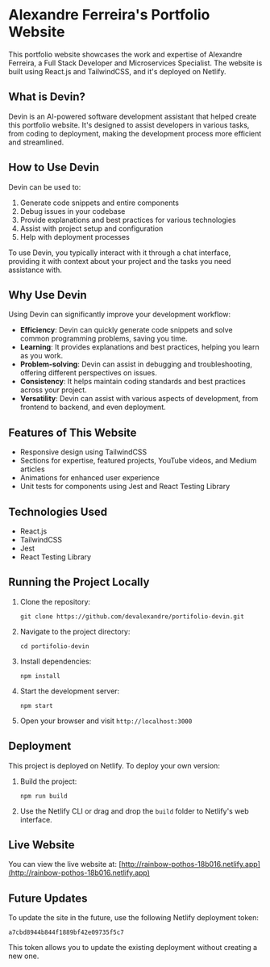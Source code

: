 # Alexandre Ferreira's Portfolio Website

This portfolio website showcases the work and expertise of Alexandre Ferreira, a Full Stack Developer and Microservices Specialist. The website is built using React.js and TailwindCSS, and it's deployed on Netlify.

## What is Devin?

Devin is an AI-powered software development assistant that helped create this portfolio website. It's designed to assist developers in various tasks, from coding to deployment, making the development process more efficient and streamlined.

## How to Use Devin

Devin can be used to:

1. Generate code snippets and entire components
2. Debug issues in your codebase
3. Provide explanations and best practices for various technologies
4. Assist with project setup and configuration
5. Help with deployment processes

To use Devin, you typically interact with it through a chat interface, providing it with context about your project and the tasks you need assistance with.

## Why Use Devin

Using Devin can significantly improve your development workflow:

- **Efficiency**: Devin can quickly generate code snippets and solve common programming problems, saving you time.
- **Learning**: It provides explanations and best practices, helping you learn as you work.
- **Problem-solving**: Devin can assist in debugging and troubleshooting, offering different perspectives on issues.
- **Consistency**: It helps maintain coding standards and best practices across your project.
- **Versatility**: Devin can assist with various aspects of development, from frontend to backend, and even deployment.

## Features of This Website

- Responsive design using TailwindCSS
- Sections for expertise, featured projects, YouTube videos, and Medium articles
- Animations for enhanced user experience
- Unit tests for components using Jest and React Testing Library

## Technologies Used

- React.js
- TailwindCSS
- Jest
- React Testing Library

## Running the Project Locally

1. Clone the repository:
   ```
   git clone https://github.com/devalexandre/portifolio-devin.git
   ```
2. Navigate to the project directory:
   ```
   cd portifolio-devin
   ```
3. Install dependencies:
   ```
   npm install
   ```
4. Start the development server:
   ```
   npm start
   ```
5. Open your browser and visit `http://localhost:3000`

## Deployment

This project is deployed on Netlify. To deploy your own version:

1. Build the project:
   ```
   npm run build
   ```
2. Use the Netlify CLI or drag and drop the `build` folder to Netlify's web interface.

## Live Website

You can view the live website at: [http://rainbow-pothos-18b016.netlify.app](http://rainbow-pothos-18b016.netlify.app)

## Future Updates

To update the site in the future, use the following Netlify deployment token:

```
a7cbd8944b844f1889bf42e09735f5c7
```

This token allows you to update the existing deployment without creating a new one.
